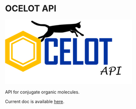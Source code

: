 # OCELOT API
![Alt text](./docs/_images/api_small.png)


API for conjugate organic molecules.

Current doc is available [here](https://caer200.github.io/ocelot_api/).

